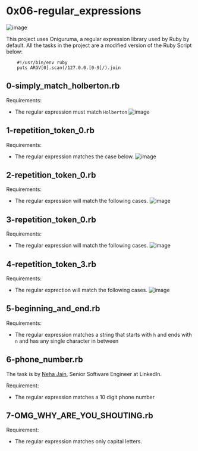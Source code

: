 # 0x06-regular_expressions


![image](https://user-images.githubusercontent.com/27401241/124487428-60ef9600-ddb7-11eb-9d23-c80282c6ff2e.png)


This project uses Oniguruma, a regular expression library used by Ruby by default.
All the tasks in the project are a modified version of the Ruby Script below:

```
    #!/usr/bin/env ruby
    puts ARGV[0].scan(/127.0.0.[0-9]/).join
```

## 0-simply_match_holberton.rb

Requirements:
- The regular expression must match ``` Holberton ```
![image](https://user-images.githubusercontent.com/27401241/124487482-74026600-ddb7-11eb-9d11-4701b2f7a52c.png)

## 1-repetition_token_0.rb

Requirements:
- The regular expression matches the case below.
![image](https://user-images.githubusercontent.com/27401241/124487517-8086be80-ddb7-11eb-9901-59bfc6bed83f.png)

## 2-repetition_token_0.rb

Requirements:
- The regular expression will match the following cases.
![image](https://user-images.githubusercontent.com/27401241/124487562-8c728080-ddb7-11eb-8e0c-02fa2643f4dc.png)

## 3-repetition_token_0.rb

Requirements:
- The regular expression will match the following cases.
![image](https://user-images.githubusercontent.com/27401241/124487593-95fbe880-ddb7-11eb-9fdf-a366d19308fc.png)

## 4-repetition_token_3.rb

Requirements:
- The regular exprection will match the following cases.
![image](https://user-images.githubusercontent.com/27401241/124487665-ac09a900-ddb7-11eb-8ac3-a77537042a95.png)

## 5-beginning_and_end.rb

Requirements:
- The regular expression matches a string that starts with ``` h ``` and ends with ```n``` and has any single character in between

## 6-phone_number.rb

The task is by [Neha Jain](https://alx-intranet.hbtn.io/rltoken/GqwvXAvTXR_JXqyTvZ4AzQ), Senior Software Engineer at LinkedIn.

Requirement:
- The regular expression matches a 10 digit phone number

## 7-OMG_WHY_ARE_YOU_SHOUTING.rb

Requirement:
- The regular expression matches only capital letters.

